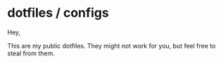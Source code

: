 dotfiles / configs
==========

Hey,

This are my public dotfiles.  They might not work for you, but feel free
to steal from them.